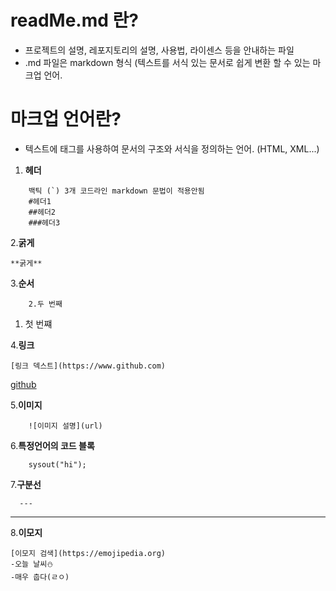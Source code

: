 # readMe.md 란?
- 프로젝트의 설명, 레포지토리의 설명, 사용법, 라이센스 등을 안내하는 파일
- .md 파일은 markdown 형식 (텍스트를 서식 있는 문서로 쉽게 변환 할 수 있는 마크업 언어.
# 마크업 언어란?
- 텍스트에 태그를 사용하여 문서의 구조와 서식을 정의하는 언어. (HTML, XML...)


1. **헤더**

```
    백틱 (`) 3개 코드라인 markdown 문법이 적용안됨
    #헤더1 
    ##헤더2 
    ###헤더3
```

2.**굵게**
```
**굵게**
```

3.**순서**
``` 1. 첫 번째
    2.두 번째
```

1. 첫 번쨰

4.**링크**
``` 
[링크 덱스트](https://www.github.com)
```
[github](https://www.github.com)

5.**이미지**
```
    ![이미지 설명](url)
```

6.**특정언어의 코드 블록**
```java☕
    sysout("hi");
``` 
7.**구분선**
```
  ---
```  
---

8.**이모지**
```
[이모지 검색](https://emojipedia.org)
-오늘 날씨⛄ 
-매우 춥다(ㄹㅇ)
